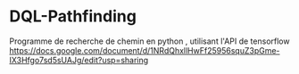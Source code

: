 # DQL-Pathfinding

Programme de recherche de chemin en python , utilisant l'API de tensorflow
https://docs.google.com/document/d/1NRdQhxllHwFf25956squZ3pGme-IX3Hfgo7sd5sUAJg/edit?usp=sharing
